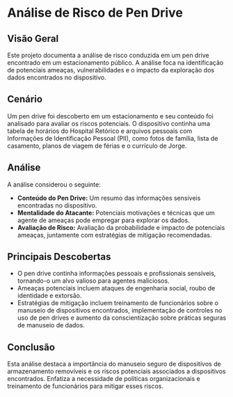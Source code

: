 # Análise de Risco de Pen Drive

## Visão Geral

Este projeto documenta a análise de risco conduzida em um pen drive encontrado em um estacionamento público. A análise foca na identificação de potenciais ameaças, vulnerabilidades e o impacto da exploração dos dados encontrados no dispositivo.

## Cenário

Um pen drive foi descoberto em um estacionamento e seu conteúdo foi analisado para avaliar os riscos potenciais. O dispositivo continha uma tabela de horários do Hospital Retórico e arquivos pessoais com Informações de Identificação Pessoal (PII), como fotos de família, lista de casamento, planos de viagem de férias e o currículo de Jorge.

## Análise

A análise considerou o seguinte:

* **Conteúdo do Pen Drive:** Um resumo das informações sensíveis encontradas no dispositivo.
* **Mentalidade do Atacante:** Potenciais motivações e técnicas que um agente de ameaças pode empregar para explorar os dados.
* **Avaliação de Risco:** Avaliação da probabilidade e impacto de potenciais ameaças, juntamente com estratégias de mitigação recomendadas.

## Principais Descobertas

* O pen drive continha informações pessoais e profissionais sensíveis, tornando-o um alvo valioso para agentes maliciosos.
* Ameaças potenciais incluem ataques de engenharia social, roubo de identidade e extorsão.
* Estratégias de mitigação incluem treinamento de funcionários sobre o manuseio de dispositivos encontrados, implementação de controles no uso de pen drives e aumento da conscientização sobre práticas seguras de manuseio de dados.

## Conclusão

Esta análise destaca a importância do manuseio seguro de dispositivos de armazenamento removíveis e os riscos potenciais associados a dispositivos encontrados. Enfatiza a necessidade de políticas organizacionais e treinamento de funcionários para mitigar esses riscos.
